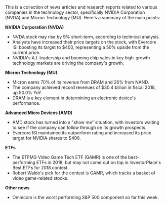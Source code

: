 This is a collection of news articles and research reports related to various companies in the technology sector, specifically NVIDIA Corporation (NVDA) and Micron Technology (MU). Here's a summary of the main points:

**NVIDIA Corporation (NVDA)**

* NVDA stock may rise by 9% short-term, according to technical analysis.
* Analysts have increased their price targets on the stock, with Evercore ISI boosting its target to $400, representing a 50% upside from the current price.
* NVIDIA's A.I. leadership and booming chip sales in key high-growth technology markets are driving the company's growth.

**Micron Technology (MU)**

* Micron earns 70% of its revenue from DRAM and 26% from NAND.
* The company achieved record revenues of $30.4 billion in fiscal 2018, up 50.0% YoY.
* DRAM is a key element in determining an electronic device's performance.

**Advanced Micro Devices (AMD)**

* AMD stock has turned into a "show me" situation, with investors waiting to see if the company can follow through on its growth prospects.
* Evercore ISI maintained its outperform rating and increased its price target for NVIDIA shares to $400.

**ETFs**

* The ETFMG Video Game Tech ETF (GAMR) is one of the best-performing ETFs in 2018, but may not come out on top in InvestorPlace's Best ETFs for 2018 contest.
* Robert Waldo's pick for the contest is GAMR, which tracks a basket of video game-related stocks.

**Other news**

* Omnicom is the worst performing S&P 500 component so far this week.
